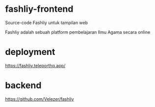 # fashliy-frontend

Source-code Fashliy untuk tampilan web  
  
Fashliy adalah sebuah platform pembelajaran Ilmu Agama secara online

# deployment
https://fashliy.teleporthq.app/

# backend
https://github.com/Velezer/fashliy
